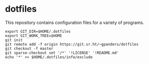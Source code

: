 # dotfiles

This repository contains configuration files for a variety of programs.

    export GIT_DIR=$HOME/.dotfiles
    export GIT_WORK_TREE=$HOME
    git init
    git remote add -f origin https://git.sr.ht/~gpanders/dotfiles
    git checkout -f master
    git sparse-checkout set '/*' '!LICENSE' '!README.md'
    echo '*' >> $HOME/.dotfiles/info/exclude
